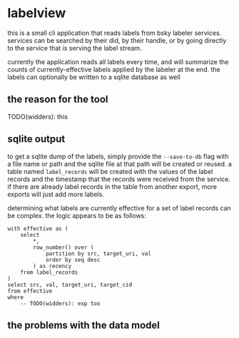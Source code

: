 # labelview

this is a small cli application that reads labels from bsky labeler services.
services can be searched by their did, by their handle, or by going directly to
the service that is serving the label stream.

currently the application reads all labels every time, and will summarize the
counts of currently-effective labels applied by the labeler at the end. the
labels can optionally be written to a sqlite database as well

## the reason for the tool

TODO(widders): this

## sqlite output

to get a sqlite dump of the labels, simply provide the `--save-to-db` flag with
a file name or path and the sqlite file at that path will be created or reused.
a table named `label_records` will be created with the values of the label
records and the timestamp that the records were received from the service. if
there are already label records in the table from another export, more exports
will just add more labels.

determining what labels are currently effective for a set of label records can
be complex. the logic appears to be as follows:

```
with effective as (
    select
        *,
        row_number() over (
            partition by src, target_uri, val
            order by seq desc
        ) as recency
    from label_records
)
select src, val, target_uri, target_cid
from effective
where
    -- TODO(widders): exp too
```

## the problems with the data model

